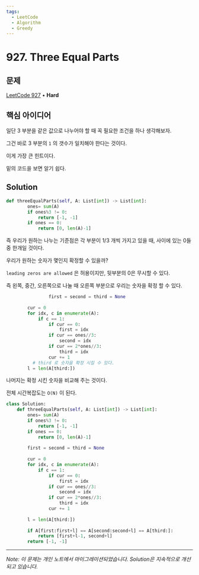 ```yaml
---
tags:
  - LeetCode
  - Algorithm
  - Greedy
---
```


# 927. Three Equal Parts

## 문제

[LeetCode 927](https://leetcode.com/problems/three-equal-parts/) • **Hard**

## 핵심 아이디어

일단 3 부분을 같은 값으로 나누어야 할 때 꼭 필요한 조건을 하나 생각해보자.

그건 바로 3 부분의 `1` 의 갯수가 일치해야 한다는 것이다.

  

이게 가장 큰 힌트이다.

밑의 코드을 보면 알기 쉽다.

## Solution

```python
def threeEqualParts(self, A: List[int]) -> List[int]:
        ones= sum(A)
        if ones%3 != 0:
            return [-1, -1]
        if ones == 0:
            return [0, len(A)-1]
```

  

즉 우리가 원하는 나누는 기준점은 각 부분이 1/3 개씩 가지고 있을 때, 사이에 있는 0들중 한개일 것이다.

  

우리가 원하는 숫자가 몇인지 확정할 수 있을까?

`leading zeros are allowed` 은 허용이지만, 뒷부분의 0은 무시할 수 있다.

즉 왼쪽, 중간, 오른쪽으로 나눌 때 오른쪽 부분으로 우리는 숫자을 확정 할 수 있다.

  

```python
				first = second = third = None
        
        cur = 0
        for idx, c in enumerate(A):
            if c == 1:
                if cur == 0:
                    first = idx
                if cur == ones//3:
                    second = idx
                if cur == 2*ones//3:
                    third = idx
                cur += 1
	      # third 로 숫자을 확정 시킬 수 있다.
        l = len(A[third:])
```

  

나머지는 확정 시킨 숫자을 비교해 주는 것이다.

전체 시간복잡도는 `O(N)` 이 된다.

```python
class Solution:
    def threeEqualParts(self, A: List[int]) -> List[int]:
        ones= sum(A)
        if ones%3 != 0:
            return [-1, -1]
        if ones == 0:
            return [0, len(A)-1]
        
        first = second = third = None
        
        cur = 0
        for idx, c in enumerate(A):
            if c == 1:
                if cur == 0:
                    first = idx
                if cur == ones//3:
                    second = idx
                if cur == 2*ones//3:
                    third = idx
                cur += 1
        
        l = len(A[third:])
        
        if A[first:first+l] == A[second:second+l] == A[third:]:
            return [first+l-1, second+l]
        return [-1, -1]
```

---

*Note: 이 문제는 개인 노트에서 마이그레이션되었습니다. Solution은 지속적으로 개선되고 있습니다.*
